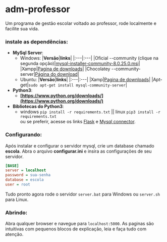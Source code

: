 # adm-professor
Um programa de gestão escolar voltado ao professor, rode localmente e facilite sua vida.
### instale as dependências:
- __MySql Server__:
    - Windows:
      |__Versão__|__links__|
      |:---|:---|
      |Oficial --community (clique na segunda opção)|[mysql-installer-community-8.0.25.0.msi](https://dev.mysql.com/downloads/installer/)|
      |Xampp|[Pagina de downloads](https://www.apachefriends.org/download.html)|
      |Chocolatey --community-server|[Página do download](https://community.chocolatey.org/packages/mysql)|
    - Ubuntu:
      |__Versão__|__links__|
      |:---|:---|
      |Xamp|[Pagina de downloads](https://www.apachefriends.org/download.html)|
      |Apt-get|```sudo apt-get install mysql-community-server```|
- __Python3__:
    - __[https://www.python.org/downloads/](https://www.python.org/downloads/)__
- __Bibliotecas do Python3__:
    - windows `pip install -r requirements.txt` || linux `pip3 install -r requirements.txt` <br> 
    ou se preferir, acesse os links [Flask](https://pypi.org/project/Flask/) e [Mysql connector](https://pypi.org/project/mysql-connector-python/).

### Configurando:
Após instalar e configurar o servidor mysql, crie um database chamado __escola__.
Abra o arquivo __configurar.ini__ e insira as configurações de seu servidor.
 ```ini
[BASE]
server = localhost
password = sua-senha
database = escola
user = root
 ```
Tudo pronto agora rode o servidor `server.bat` para Windows ou  `server.sh` para Linux.
 
### Abrindo:
Abra qualquer browser e navegue para `localhost:5000`.
As paginas são intuitivas com pequenos blocos de explicação, leia e faça tudo com atenção.
 
    
    
